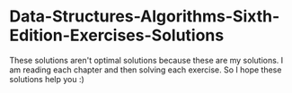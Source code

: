 # Data-Structures-Algorithms-Sixth-Edition-Exercises-Solutions
These solutions aren't optimal solutions because these are my solutions. I am reading each chapter and then solving each exercise.
So I hope these solutions help you :)
